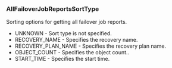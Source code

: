 ### AllFailoverJobReportsSortType
Sorting options for getting all failover job reports.

- UNKNOWN - Sort type is not specified.
- RECOVERY_NAME - Specifies the recovery name.
- RECOVERY_PLAN_NAME - Specifies the recovery plan name.
- OBJECT_COUNT - Specifies the object count..
- START_TIME - Specifies the start time.
